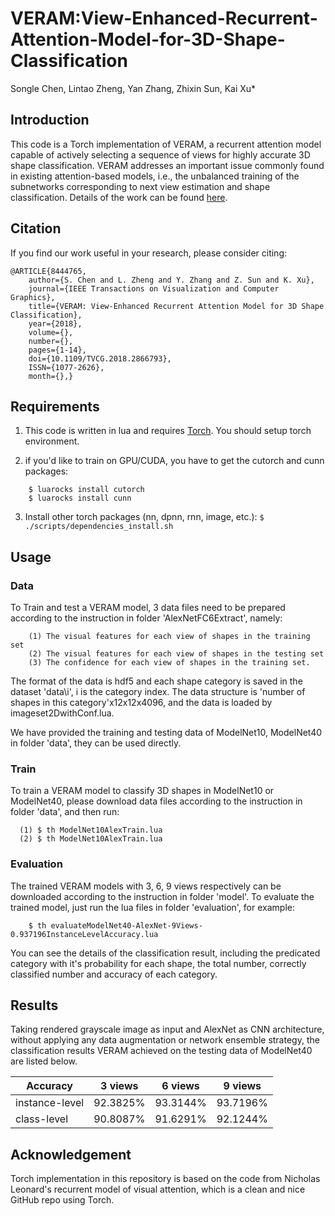 # VERAM:View-Enhanced-Recurrent-Attention-Model-for-3D-Shape-Classification
Songle Chen, Lintao Zheng, Yan Zhang, Zhixin Sun, Kai Xu*

## Introduction
This code is a Torch implementation of VERAM, a recurrent attention model capable of actively selecting a sequence of views for highly accurate 3D shape classification. VERAM addresses an important issue commonly found in existing attention-based models, i.e., the unbalanced training of the subnetworks corresponding to next view estimation and shape classification. Details of the work can be found [here](http://kevinkaixu.net/projects/veram.html).

## Citation
If you find our work useful in your research, please consider citing:	

	@ARTICLE{8444765, 
        author={S. Chen and L. Zheng and Y. Zhang and Z. Sun and K. Xu}, 
        journal={IEEE Transactions on Visualization and Computer Graphics}, 
        title={VERAM: View-Enhanced Recurrent Attention Model for 3D Shape Classification}, 
        year={2018}, 
        volume={}, 
        number={}, 
        pages={1-14}, 
        doi={10.1109/TVCG.2018.2866793}, 
        ISSN={1077-2626}, 
        month={},}

## Requirements
 1. This code is written in lua and requires [Torch](http://torch.ch/). You should setup torch environment.

 2. if you'd like to train on GPU/CUDA, you have to get the cutorch and cunn packages:
 ```
     $ luarocks install cutorch	
     $ luarocks install cunn
 ```
 
 3. Install other torch packages (nn, dpnn, rnn, image, etc.): ``` $ ./scripts/dependencies_install.sh ```

## Usage 
### Data 
To Train and test a VERAM model, 3 data files need to be prepared according to the instruction in folder 'AlexNetFC6Extract', namely:
```
    (1) The visual features for each view of shapes in the training set
    (2) The visual features for each view of shapes in the testing set
    (3) The confidence for each view of shapes in the training set.
```
The format of the data is hdf5 and each shape category is saved in the dataset 'data\i', i is the category index. The data structure is 'number of shapes in this category'x12x12x4096, and the data is loaded by imageset2DwithConf.lua.

We have provided the training and testing data of ModelNet10, ModelNet40 in folder 'data', they can be used directly.
    

### Train 
To train a VERAM model to classify 3D shapes in ModelNet10 or ModelNet40, please download data files according to the instruction in  folder 'data', and then run:
```
  (1) $ th ModelNet10AlexTrain.lua 
  (2) $ th ModelNet10AlexTrain.lua
```
 
 
### Evaluation
The trained VERAM models with 3, 6, 9 views respectively can be downloaded according to the instruction in folder 'model'. To evaluate the trained model, just run the lua files in folder 'evaluation', for example:
 ```
     $ th evaluateModelNet40-AlexNet-9Views-0.937196InstanceLevelAccuracy.lua 
```
You can see the details of the classification result, including the predicated category with it's probability for each shape, the total number, correctly classified number and accuracy of each category.

## Results
Taking rendered grayscale image as input and AlexNet as CNN architecture, without applying any data augmentation or network ensemble strategy, the classification results VERAM achieved on the testing data of ModelNet40 are listed below.

|   Accuracy     |  3 views  |  6 views  |  9 views  |
| -------------- |:---------:|:---------:|:---------:|
| instance-level | 92.3825%  | 93.3144%  |  93.7196% | 
|   class-level  | 90.8087%  | 91.6291%  |  92.1244% |


## Acknowledgement
Torch implementation in this repository is based on the code from Nicholas Leonard's recurrent model of visual attention, which is a clean and nice GitHub repo using Torch.
